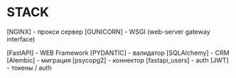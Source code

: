 # STACK
[NGINX] - прокси сервер
[GUNICORN] - WSGI (web-server gateway interface)

[FastAPI] - WEB Framework 
  [PYDANTIC] - валидатор
  [SQLAlchemy] - CRM
  [Alembic] - миграция
  [psycopg2] - коннектор
  [fastapi_users] - auth
  [JWT] - токены / auth

